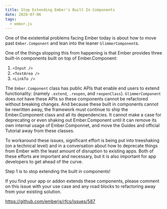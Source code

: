 ```yaml
---
title: Stop Extending Ember's Built In Components
date: 2020-07-06
tags:
  - ember.js
---
```


One of the existential problems facing Ember today is about how to move
past `Ember.Component` and lean into the leaner `GlimmerComponent`s.

One of the things stopping this from happening is that Ember provides three
built-in components built on top of Ember.Component:

1. `<Input />`
1. `<TextArea />`
1. `<LinkTo />`

The `Ember.Component` class has public APIs that enable end users to extend functionality:
(namely `.extend`, `.reopen`, and `reopenClass`). `GlimmerComponent` does _not_ have these
APIs so these components cannot be refactored without breaking changes. And because these built in
components cannot be rewritten away, the framework must continue to ship the Ember.Component
class and all its dependencies. It cannot make a case for deprecating or even shaking out
Ember.Component until it can remove its own internal usage of Ember.Componnet, and move the
Guides and official Tutorial away from these classes.

To workaround these issues, significant effort is being put into treeshaking (on a technical
level) and in a conversation about how to deprecate things from Ember with the least amount
of disruption to existing apps. Both of these efforts are important and necessary, but it is
also important for app developers to get ahead of the curve.

Step 1 is to stop extending the built in components!

If you find your app or addon extends these components, please comment on this issue with your
use case and any road blocks to refactoring away from your existing solution.

<https://github.com/emberjs/rfcs/issues/587>
